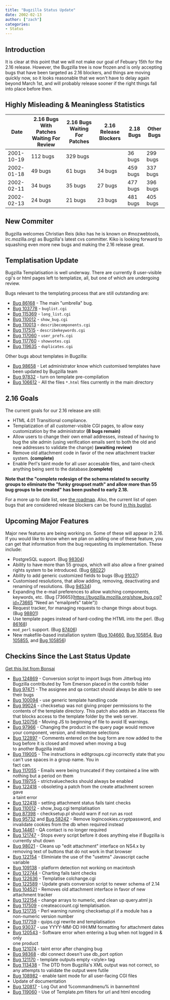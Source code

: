 ```yaml
---
title: "Bugzilla Status Update"
date: 2002-02-13
author: ["zach"]
categories:
- Status
---
```


## Introduction

It is clear at this point that we will not make our goal of Febuary 15th for the 2.16 release. However, the Bugzilla tree is now frozen and is only accepting bugs that have been targeted as 2.16 blockers, and things are moving quickly now, so it looks reasonable that we won't have to delay again beyond March 1st, and will probably release sooner if the right things fall into place before then.

## Highly Misleading & Meaningless Statistics

|Date|2.16 Bugs With Patches Waiting For Review|2.16 Bugs Waiting For Patches|2.16 Release Blockers|2.18 Bugs|Other Bugs|
|--- |--- |--- |--- |--- |--- |
|2001-10-19|112 bugs|329 bugs||36 bugs|299 bugs|
|2002-01-18|49 bugs|61 bugs|34 bugs|459 bugs|337 bugs|
|2002-02-11|34 bugs|35 bugs|27 bugs|477 bugs|396 bugs|
|2002-02-13|24 bugs|21 bugs|23 bugs|481 bugs|405 bugs|

## New Commiter

Bugzilla welcomes Christian Reis (kiko has he is known on #mozwebtools, irc.mozilla.org) as Bugzilla's latest cvs committer. Kiko is looking forward to squashing even more new bugs and making the 2.16 release great.

## Templatisation Update

Bugzilla Templatisation is well underway. There are currently 8 user-visible cgi's or html pages left to templatize, all, but one of which are undergoing review.

Bugs relevant to the templating process that are still outstanding are:

*   [Bug 86168](https://bugzilla.mozilla.org/show_bug.cgi?id=86168 "Bugzilla should use template pages instead of hard-coded HTML") - The main "umbrella" bug.
*   [Bug 103778](https://bugzilla.mozilla.org/show_bug.cgi?id=103778 "templatize buglist.cgi") - `buglist.cgi`
*   [Bug 115369](https://bugzilla.mozilla.org/show_bug.cgi?id=115369 "Templatise long_list.cgi") - `long_list.cgi`
*   [Bug 110012](https://bugzilla.mozilla.org/show_bug.cgi?id=110012 "Spank show_bug.cgi hard - templatize and combine") - `show_bug.cgi`
*   [Bug 110013](https://bugzilla.mozilla.org/show_bug.cgi?id=110013 "templatize describecomponents.cgi") - `describecomponents.cgi`
*   [Bug 117515](https://bugzilla.mozilla.org/show_bug.cgi?id=117515 "templatize describecomponents.cgi") - `describekeywords.cgi`
*   [Bug 117060](https://bugzilla.mozilla.org/show_bug.cgi?id=117060 "Templatise user_prefs.cgi") - `user_prefs.cgi`
*   [Bug 117760](https://bugzilla.mozilla.org/show_bug.cgi?id=117760 "Templatise quips.cgi and roll in new_comment.cgi") - `showvotes.cgi`
*   [Bug 119635](https://bugzilla.mozilla.org/show_bug.cgi?id=119635 "Templatise quips.cgi and roll in new_comment.cgi") - `duplicates.cgi`

Other bugs about templates in Bugzilla:

*   [Bug 98658](https://bugzilla.mozilla.org/show_bug.cgi?id=98658) - Let administrator know which customised templates have been updated by Bugzilla team
*   [Bug 97832](https://bugzilla.mozilla.org/show_bug.cgi?id=97832) - turn on template pre-compilation
*   [Bug 106612](https://bugzilla.mozilla.org/show_bug.cgi?id=106612 "Convert HTML files to HTML templates.") - All the files `*.html` files currently in the main directory

## 2.16 Goals

The current goals for our 2.16 release are still:

*   HTML 4.01 Transitional compliance.
*   Templatization of all customer-visible CGI pages, to allow easy customization by the administrator **(8 bugs remain)**
*   Allow users to change their own email addresses, instead of having to bug the site admin (using verification emails sent to both the old and new addresses to validate the change) **(awaiting review)**
*   Remove old attachment code in favor of the new attachment tracker system. **(complete)**
*   Enable Perl's taint mode for all user accesable files, and taint-check anything being sent to the database.**(complete)**

**Note that the "complete redesign of the schema related to security groups to eliminate the "funky groupset math" and allow more than 55 bug groups to be created" has been pushed to early 2.18.**

For a more up to date list, see [the roadmap](/about/#milestones). Also, the current list of open bugs that are considered release blockers can be found [in this buglist](https://bugzilla.mozilla.org/buglist.cgi?product=Bugzilla&resolution=---&bug_severity=blocker&target_milestone=Bugzilla+2.16).

## Upcoming Major Features

Major new features are being working on. Some of these will appear in 2.16. If you would like to know when we plan on adding one of these feature, you can get that information from the bug requesting its implementation. These include:

*   PostgreSQL support. (Bug [98304](https://bugzilla.mozilla.org/show_bug.cgi?id=98304 "Allow Bugzilla to work with Postgres SQL (PgSQL)"))
*   Ability to have more than 55 groups, which will also allow a finer grained rights system to be introduced. (Bug [68022](https://bugzilla.mozilla.org/show_bug.cgi?id=68022 "Need more than 55 groups"))
*   Ability to add generic customized fields to bugs (Bug [91037](https://bugzilla.mozilla.org/show_bug.cgi?id=91037 "a generic implementation for custom fields"))
*   Customised resolutions, that allow adding, removing, deactivating and renaming of resolutions. (Bug [94534](https://bugzilla.mozilla.org/show_bug.cgi?id=94534 "Customised resolutions."))
*   Expanding the e-mail preferences to allow watching components, keywords, etc. (Bug [73665](https://bugzilla.mozilla.org/show_bug.cgi?id=73665 "Need an "emailprefs" table"))
*   Request tracker, for managing requests to change things about bugs. (Bug [98801](https://bugzilla.mozilla.org/show_bug.cgi?id=98801 "request tracker"))
*   Use template pages instead of hard-coding the HTML into the perl. (Bug [86168](https://bugzilla.mozilla.org/show_bug.cgi?id=86168 "Bugzilla should use template pages instead of hard-coded HTML"))
*   `mod_perl` support. (Bug [87406](https://bugzilla.mozilla.org/show_bug.cgi?id=87406 "Make Bugzilla work with mod_perl (under Apache)"))
*   New makefile-based installation system ([Bug 104660](https://bugzilla.mozilla.org/show_bug.cgi?id=104660), [Bug 105854](https://bugzilla.mozilla.org/show_bug.cgi?id=105854), [Bug 105855](https://bugzilla.mozilla.org/show_bug.cgi?id=105855), and [Bug 105856](https://bugzilla.mozilla.org/show_bug.cgi?id=105856))

## Checkins Since the Last Status Update

[Get this list from Bonsai](http://bonsai.mozilla.org/cvsquery.cgi?treeid=default&module=Bugzilla&branch=HEAD&branchtype=match&dir=&file=&filetype=match&who=&whotype=match&sortby=Date&hours=2&date=explicit&mindate=01%2F18%2F2002&maxdate=2%2F14%2F2002&cvsroot=%2Fcvsroot)

*   [Bug 124869](https://bugzilla.mozilla.org/show_bug.cgi?id=124869) - Conversion script to import bugs from Jitterbug into Bugzilla contributed by Tom Emerson placed in the contrib folder
*   [Bug 97471](https://bugzilla.mozilla.org/show_bug.cgi?id=97471) - The assignee and qa contact should always be able to see their bugs
*   [Bug 100094](https://bugzilla.mozilla.org/show_bug.cgi?id=100094) - use generic template handling code
*   [Bug 99024](https://bugzilla.mozilla.org/show_bug.cgi?id=99024) - checksetup was not giving proper permissions to the contents of the template directory. This patch also adds an .htaccess file that blocks access to the template folder by the web server.
*   [Bug 120756](https://bugzilla.mozilla.org/show_bug.cgi?id=120756) - Moving JS to beginning of file to avoid IE warnings.
*   [Bug 97966](https://bugzilla.mozilla.org/show_bug.cgi?id=97966 "versioncache should say it's not editable.") - Changing the product in the query page would remove your component, version, and milestone selections
*   [Bug 122897](https://bugzilla.mozilla.org/show_bug.cgi?id=122897) - Comments entered on the bug form are now added to the bug before it is closed and moved when moving a bug  
    to another Bugzilla install
*   [Bug 119005](https://bugzilla.mozilla.org/show_bug.cgi?id=119005) - The instructions in editgroups.cgi incorrectly state that you can't use spaces in a group name. You in  
    fact can.
*   [Bug 117055](https://bugzilla.mozilla.org/show_bug.cgi?id=117055) - Emails were being truncated if they contained a line with nothing but a period on them
*   [Bug 119755](https://bugzilla.mozilla.org/show_bug.cgi?id=119755) - strictvaluechecks should always be enabled
*   [Bug 122418](https://bugzilla.mozilla.org/show_bug.cgi?id=122418) - obsoleting a patch from the create attachment screen gave  
    a taint error
*   [Bug 122418](https://bugzilla.mozilla.org/show_bug.cgi?id=122418) - setting attachment status fails taint checks
*   [Bug 110012](https://bugzilla.mozilla.org/show_bug.cgi?id=110012) - show_bug.cgi templatisation
*   [Bug 87398](https://bugzilla.mozilla.org/show_bug.cgi?id=87398) - checksetup.pl should warn if not run as root
*   [Bug 95732](https://bugzilla.mozilla.org/show_bug.cgi?id=95732) and [Bug 58242](https://bugzilla.mozilla.org/show_bug.cgi?id=58242) - Remove logincookies.cryptpassword, and invalidate cookies from the db when required instead
*   [Bug 14461](https://bugzilla.mozilla.org/show_bug.cgi?id=14461) - QA contact is no longer required
*   [Bug 121747](https://bugzilla.mozilla.org/show_bug.cgi?id=121747) - Stops every script before it does anything else if Bugzilla is currently shut down
*   [Bug 98021](https://bugzilla.mozilla.org/show_bug.cgi?id=98021) - Cleans up "edit attachment" interface on NS4.x by removing text of buttons that do not work in that browser
*   [Bug 122154](https://bugzilla.mozilla.org/show_bug.cgi?id=122154) - Eliminiate the use of the "usetms" Javascript cache variable
*   [Bug 109138](https://bugzilla.mozilla.org/show_bug.cgi?id=109138) - platform detection not working on macintosh
*   [Bug 122744](https://bugzilla.mozilla.org/show_bug.cgi?id=122744) - Charting fails taint checks
*   [Bug 122636](https://bugzilla.mozilla.org/show_bug.cgi?id=122636) - Templatise colchange.cgi
*   [Bug 122589](https://bugzilla.mozilla.org/show_bug.cgi?id=122589) - Update gnats conversion script to newer schema of 2.14
*   [Bug 104521](https://bugzilla.mozilla.org/show_bug.cgi?id=104521) - Removes old attachment interface in favor of new attachment tracker
*   [Bug 122154](https://bugzilla.mozilla.org/show_bug.cgi?id=122154) - change arrays to numeric, and clean up query.atml js
*   [Bug 117509](https://bugzilla.mozilla.org/show_bug.cgi?id=117509) - createaccount.cgi templatisation.
*   [Bug 121735](https://bugzilla.mozilla.org/show_bug.cgi?id=121735) - Perl warning running checksetup.pl if a module has a  
    non-numeric version number
*   [Bug 117759](https://bugzilla.mozilla.org/show_bug.cgi?id=117759) - quips.cgi rewrite and templatisation
*   [Bug 93037](https://bugzilla.mozilla.org/show_bug.cgi?id=93037) - use YYYY-MM-DD HH:MM formatting for attachment dates
*   [Bug 120543](https://bugzilla.mozilla.org/show_bug.cgi?id=120543) - Software error when entering a bug when not logged in & only  
    one product
*   [Bug 121074](https://bugzilla.mozilla.org/show_bug.cgi?id=121074) - taint error after changing bug
*   [Bug 98368](https://bugzilla.mozilla.org/show_bug.cgi?id=98368) - dbi connect doesn't use db_port option
*   [Bug 121170](https://bugzilla.mozilla.org/show_bug.cgi?id=121170) - template outputs empty &lt;style> tag
*   [Bug 113438](https://bugzilla.mozilla.org/show_bug.cgi?id=113438) - The DTD from Bugzilla's XML output was not correct, so any attempts to validate the output were futile
*   [Bug 108982](https://bugzilla.mozilla.org/show_bug.cgi?id=108982) - enable taint mode for all user-facing CGI files
*   Update of documentation
*   [Bug 120817](https://bugzilla.mozilla.org/show_bug.cgi?id=120817) - Log Out and %commandmenu% in bannerhtml
*   [Bug 119060](https://bugzilla.mozilla.org/show_bug.cgi?id=119060) - Use of Template.pm filters for url and html encoding
